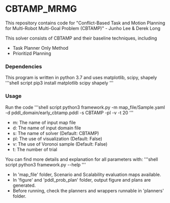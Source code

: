 # CBTAMP_MRMG

This repository contains code for "Conflict-Based Task and Motion Planning for Multi-Robot Multi-Goal Problem (CBTAMP)" - Junho Lee & Derek Long

This solver consists of CBTAMP and their baseline techniques, including
  * Task Planner Only Method
  * Prioritizd Planning

### Dependencies

This program is written in python 3.7 and uses matplotlib, scipy, shapely
'''shell script
pip3 install matplotlib scipy shapely
'''

### Usage
Run the code
'''shell script
python3 framework.py -m map_file/Sample.yaml -d pddl_domain/early_cbtamp.pddl -s CBTAMP -pl -v -t 20
'''

- m: The name of input map file
- d: The name of input domain file
- s: The name of solver (Default: CBTAMP)
- pl: The use of visualization (Default: False)
- v: The use of Voronoi sample (Default: False)
- t: The number of trial

You can find more details and explanation for all parameters with:
'''shell script
python3 framework.py --help
'''

* In 'map_file' folder, Scenario and Scalability evaluation maps available.
* In 'figure' and 'pddl_prob_plan' folder, output figure and plans are generated.
* Before running, check the planners and wrappers runnable in 'planners' folder.




